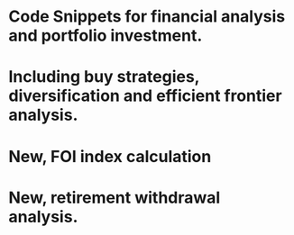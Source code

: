 # Code Snippets for financial analysis and portfolio investment.
# Including buy strategies, diversification and efficient frontier analysis.
# New, FOI index calculation
# New, retirement withdrawal analysis.
